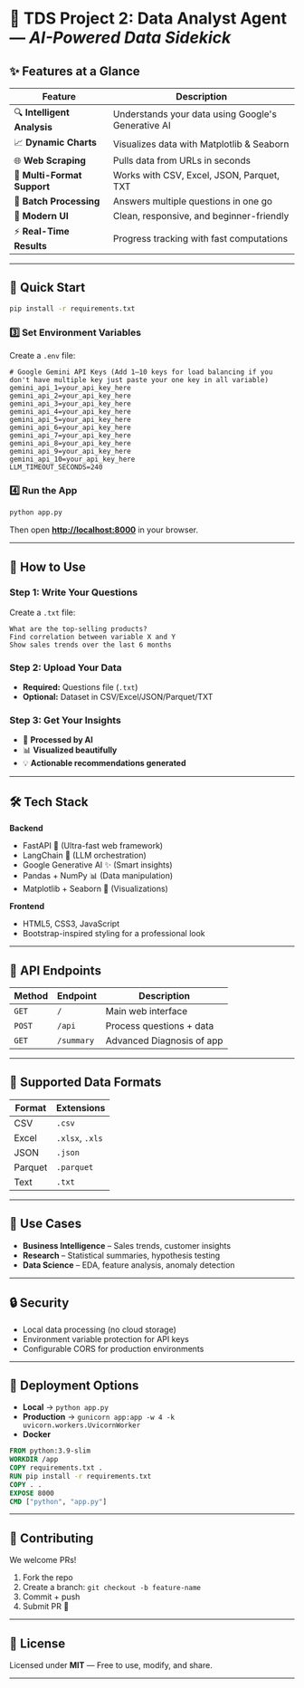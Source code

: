 
# 🌟 **TDS Project 2: Data Analyst Agent** — *AI-Powered Data Sidekick*

## ✨ **Features at a Glance**

| Feature                     | Description                                        |
| --------------------------- | -------------------------------------------------- |
| 🔍 **Intelligent Analysis** | Understands your data using Google's Generative AI |
| 📈 **Dynamic Charts**       | Visualizes data with Matplotlib & Seaborn          |
| 🌐 **Web Scraping**         | Pulls data from URLs in seconds                    |
| 📁 **Multi-Format Support** | Works with CSV, Excel, JSON, Parquet, TXT          |
| 🔄 **Batch Processing**     | Answers multiple questions in one go               |
| 🎨 **Modern UI**            | Clean, responsive, and beginner-friendly           |
| ⚡ **Real-Time Results**     | Progress tracking with fast computations           |

---

## 🚀 **Quick Start**

```bash
pip install -r requirements.txt
```

### **3️⃣ Set Environment Variables**

Create a `.env` file:

```env
# Google Gemini API Keys (Add 1–10 keys for load balancing if you don't have multiple key just paste your one key in all variable)
gemini_api_1=your_api_key_here
gemini_api_2=your_api_key_here
gemini_api_3=your_api_key_here
gemini_api_4=your_api_key_here
gemini_api_5=your_api_key_here
gemini_api_6=your_api_key_here
gemini_api_7=your_api_key_here
gemini_api_8=your_api_key_here
gemini_api_9=your_api_key_here
gemini_api_10=your_api_key_here
LLM_TIMEOUT_SECONDS=240
```

### **4️⃣ Run the App**

```bash
python app.py
```

Then open **[http://localhost:8000](http://localhost:8000)** in your browser.

---

## 📖 **How to Use**

### **Step 1: Write Your Questions**

Create a `.txt` file:

```
What are the top-selling products?
Find correlation between variable X and Y
Show sales trends over the last 6 months
```

### **Step 2: Upload Your Data**

* **Required:** Questions file (`.txt`)
* **Optional:** Dataset in CSV/Excel/JSON/Parquet/TXT

### **Step 3: Get Your Insights**

* 🧮 **Processed by AI**
* 📊 **Visualized beautifully**
* 💡 **Actionable recommendations generated**

---

## 🛠 **Tech Stack**

**Backend**

* FastAPI 🚀 (Ultra-fast web framework)
* LangChain 🧠 (LLM orchestration)
* Google Generative AI ✨ (Smart insights)
* Pandas + NumPy 📊 (Data manipulation)
* Matplotlib + Seaborn 🎨 (Visualizations)

**Frontend**

* HTML5, CSS3, JavaScript
* Bootstrap-inspired styling for a professional look

---

## 🔧 **API Endpoints**

| Method | Endpoint   | Description                |
| ------ | ---------- | -------------------------- |
| `GET`  | `/`        | Main web interface         |
| `POST` | `/api` | Process questions + data   |
| `GET` | `/summary`  | Advanced Diagnosis of app |

---

## 📂 **Supported Data Formats**

| Format  | Extensions      |
| ------- | --------------- |
| CSV     | `.csv`          |
| Excel   | `.xlsx`, `.xls` |
| JSON    | `.json`         |
| Parquet | `.parquet`      |
| Text    | `.txt`          |

---

## 🎯 **Use Cases**

* **Business Intelligence** – Sales trends, customer insights
* **Research** – Statistical summaries, hypothesis testing
* **Data Science** – EDA, feature analysis, anomaly detection

---

## 🔒 **Security**

* Local data processing (no cloud storage)
* Environment variable protection for API keys
* Configurable CORS for production environments

---

## 🚀 **Deployment Options**

* **Local** → `python app.py`
* **Production** → `gunicorn app:app -w 4 -k uvicorn.workers.UvicornWorker`
* **Docker**

```dockerfile
FROM python:3.9-slim
WORKDIR /app
COPY requirements.txt .
RUN pip install -r requirements.txt
COPY . .
EXPOSE 8000
CMD ["python", "app.py"]
```

---

## 🤝 **Contributing**

We welcome PRs!

1. Fork the repo
2. Create a branch: `git checkout -b feature-name`
3. Commit + push
4. Submit PR 🚀

---

## 📜 **License**

Licensed under **MIT** — Free to use, modify, and share.

---


